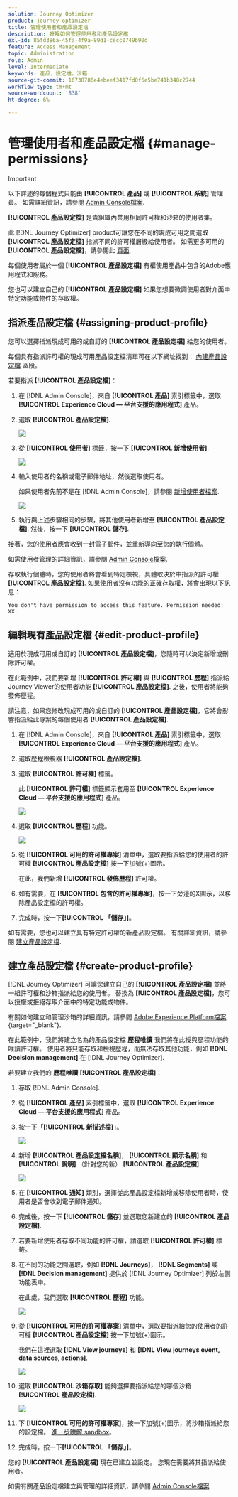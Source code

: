 ```yaml
---
solution: Journey Optimizer
product: journey optimizer
title: 管理使用者和產品設定檔
description: 瞭解如何管理使用者和產品設定檔
exl-id: 85fd386a-45fa-4f9a-89d1-cecc0749b90d
feature: Access Management
topic: Administration
role: Admin
level: Intermediate
keywords: 產品，設定檔，沙箱
source-git-commit: 16738786e4ebeef3417fd0f6e5be741b348c2744
workflow-type: tm+mt
source-wordcount: '838'
ht-degree: 6%

---
```


# 管理使用者和產品設定檔 {#manage-permissions}

>[!IMPORTANT]
>
> 以下詳述的每個程式只能由 **[!UICONTROL 產品]** 或 **[!UICONTROL 系統]** 管理員。 如需詳細資訊，請參閱 [Admin Console檔案](https://helpx.adobe.com/enterprise/admin-guide.html/enterprise/using/admin-roles.ug.html).

**[!UICONTROL 產品設定檔]** 是貴組織內共用相同許可權和沙箱的使用者集。

此 [!DNL Journey Optimizer] product可讓您在不同的現成可用之間選取 **[!UICONTROL 產品設定檔]** 指派不同的許可權層級給使用者。 如需更多可用的 **[!UICONTROL 產品設定檔]**，請參閱此 [頁面](ootb-product-profiles.md).

每個使用者屬於一個 **[!UICONTROL 產品設定檔]** 有權使用產品中包含的Adobe應用程式和服務。

您也可以建立自己的 **[!UICONTROL 產品設定檔]** 如果您想要微調使用者對介面中特定功能或物件的存取權。

## 指派產品設定檔 {#assigning-product-profile}

您可以選擇指派現成可用的或自訂的 **[!UICONTROL 產品設定檔]** 給您的使用者。

每個具有指派許可權的現成可用產品設定檔清單可在以下網址找到： [內建產品設定檔](ootb-product-profiles.md) 區段。

若要指派 **[!UICONTROL 產品設定檔]**：

1. 在 [!DNL Admin Console]，來自 **[!UICONTROL 產品]** 索引標籤中，選取 **[!UICONTROL Experience Cloud — 平台支援的應用程式]** 產品。

1. 選取 **[!UICONTROL 產品設定檔]**.

   ![](assets/do-not-localize/access_control_2.png)

1. 從 **[!UICONTROL 使用者]** 標籤，按一下 **[!UICONTROL 新增使用者]**.

   ![](assets/do-not-localize/access_control_3.png)

1. 輸入使用者的名稱或電子郵件地址，然後選取使用者。

   如果使用者先前不是在 [!DNL Admin Console]，請參閱 [新增使用者檔案](https://helpx.adobe.com/enterprise/admin-guide.html/enterprise/using/manage-users-individually.ug.html#add-users).

   ![](assets/do-not-localize/access_control_4.png)

1. 執行與上述步驟相同的步驟，將其他使用者新增至 **[!UICONTROL 產品設定檔]**. 然後，按一下 **[!UICONTROL 儲存]**.

接著，您的使用者應會收到一封電子郵件，並重新導向至您的執行個體。

如需使用者管理的詳細資訊，請參閱 [Admin Console檔案](https://helpx.adobe.com/enterprise/admin-guide.html/enterprise/using/manage-users-individually.ug.html).

存取執行個體時，您的使用者將會看到特定檢視，具體取決於中指派的許可權 **[!UICONTROL 產品設定檔]**. 如果使用者沒有功能的正確存取權，將會出現以下訊息：

`You don't have permission to access this feature. Permission needed: XX.`

## 編輯現有產品設定檔 {#edit-product-profile}

適用於現成可用或自訂的 **[!UICONTROL 產品設定檔]**，您隨時可以決定新增或刪除許可權。

在此範例中，我們要新增 **[!UICONTROL 許可權]** 與 **[!UICONTROL 歷程]** 指派給Journey Viewer的使用者功能 **[!UICONTROL 產品設定檔]**. 之後，使用者將能夠發佈歷程。

請注意，如果您修改現成可用的或自訂的 **[!UICONTROL 產品設定檔]**，它將會影響指派給此專案的每個使用者 **[!UICONTROL 產品設定檔]**.

1. 在 [!DNL Admin Console]，來自 **[!UICONTROL 產品]** 索引標籤中，選取 **[!UICONTROL Experience Cloud — 平台支援的應用程式]** 產品。

1. 選取歷程檢視器 **[!UICONTROL 產品設定檔]**.

1. 選取 **[!UICONTROL 許可權]** 標籤。

   此 **[!UICONTROL 許可權]** 標籤顯示套用至 **[!UICONTROL Experience Cloud — 平台支援的應用程式]** 產品。

   ![](assets/do-not-localize/access_control_5.png)

1. 選取 **[!UICONTROL 歷程]** 功能。

   ![](assets/do-not-localize/access_control_6.png)

1. 從 **[!UICONTROL 可用的許可權專案]** 清單中，選取要指派給您的使用者的許可權 **[!UICONTROL 產品設定檔]** 按一下加號(+)圖示。

   在此，我們新增 **[!UICONTROL 發佈歷程]** 許可權。

1. 如有需要，在 **[!UICONTROL 包含的許可權專案]**，按一下旁邊的X圖示，以移除產品設定檔的許可權。

1. 完成時，按一下&#x200B;**[!UICONTROL 「儲存」]**。

如有需要，您也可以建立具有特定許可權的新產品設定檔。 有關詳細資訊，請參閱 [建立產品設定檔](#create-product-profile).

## 建立產品設定檔 {#create-product-profile}

[!DNL Journey Optimizer] 可讓您建立自己的 **[!UICONTROL 產品設定檔]** 並將一組許可權和沙箱指派給您的使用者。 替換為 **[!UICONTROL 產品設定檔]**，您可以授權或拒絕存取介面中的特定功能或物件。

有關如何建立和管理沙箱的詳細資訊，請參閱 [Adobe Experience Platform檔案](https://experienceleague.adobe.com/docs/experience-platform/sandbox/ui/user-guide.html?lang=zh-Hant){target="_blank"}.

在此範例中，我們將建立名為的產品設定檔 **歷程唯讀** 我們將在此授與歷程功能的唯讀許可權。 使用者將只能存取和檢視歷程，而無法存取其他功能，例如 **[!DNL  Decision management]** 在 [!DNL Journey Optimizer].

若要建立我們的 **歷程唯讀** **[!UICONTROL 產品設定檔]**：

1. 存取 [!DNL Admin Console].

1. 從 **[!UICONTROL 產品]** 索引標籤中，選取 **[!UICONTROL Experience Cloud — 平台支援的應用程式]** 產品。

1. 按一下「**[!UICONTROL 新描述檔]**」。

   ![](assets/do-not-localize/access_control_9.png)

1. 新增 **[!UICONTROL 產品設定檔名稱]**， **[!UICONTROL 顯示名稱]** 和 **[!UICONTROL 說明]** （針對您的新） **[!UICONTROL 產品設定檔]**.

   ![](assets/do-not-localize/access_control_10.png)

1. 在 **[!UICONTROL 通知]** 類別，選擇從此產品設定檔新增或移除使用者時，使用者是否會收到電子郵件通知。

1. 完成後，按一下 **[!UICONTROL 儲存]** 並選取您新建立的 **[!UICONTROL 產品設定檔]**.

1. 若要新增使用者存取不同功能的許可權，請選取 **[!UICONTROL 許可權]** 標籤。

1. 在不同的功能之間選取，例如 **[!DNL Journeys]**， **[!DNL Segments]** 或 **[!DNL Decision management]** 提供於 [!DNL Journey Optimizer] 列於左側功能表中。

   在此處，我們選取 **[!UICONTROL 歷程]** 功能。

   ![](assets/do-not-localize/access_control_11.png)

1. 從 **[!UICONTROL 可用的許可權專案]** 清單中，選取要指派給您的使用者的許可權 **[!UICONTROL 產品設定檔]** 按一下加號(+)圖示。

   我們在這裡選取 **[!DNL View journeys]** 和 **[!DNL View journeys event, data sources, actions]**.

   ![](assets/do-not-localize/access_control_12.png)

1. 選取 **[!UICONTROL 沙箱存取]** 能夠選擇要指派給您的哪個沙箱 **[!UICONTROL 產品設定檔]**.

   ![](assets/do-not-localize/access_control_13.png)

1. 下 **[!UICONTROL 可用的許可權專案]**，按一下加號(+)圖示，將沙箱指派給您的設定檔。 [進一步瞭解 sandbox](sandboxes.md)。

1. 完成時，按一下&#x200B;**[!UICONTROL 「儲存」]**。

您的 **[!UICONTROL 產品設定檔]** 現在已建立並設定。 您現在需要將其指派給使用者。

如需有關產品設定檔建立與管理的詳細資訊，請參閱 [Admin Console檔案](https://helpx.adobe.com/enterprise/admin-guide.html/enterprise/using/manage-product-profiles.ug.html).
